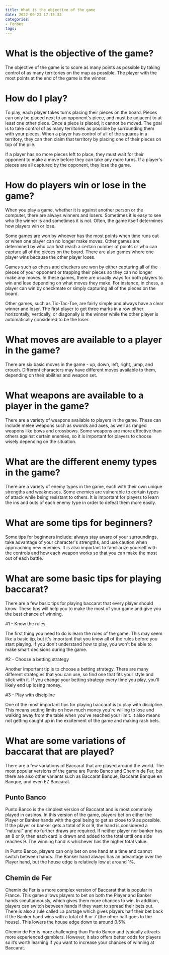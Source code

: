 ```yaml
---
title: What is the objective of the game
date: 2022-09-23 17:15:33
categories:
- Fonbet
tags:
---
```



#  What is the objective of the game?

The objective of the game is to score as many points as possible by taking control of as many territories on the map as possible. The player with the most points at the end of the game is the winner.

# How do I play?

To play, each player takes turns placing their pieces on the board. Pieces can only be placed next to an opponent's piece, and must be adjacent to at least one other piece. Once a piece is placed, it cannot be moved. The goal is to take control of as many territories as possible by surrounding them with your pieces. When a player has control of all of the squares in a territory, they can then claim that territory by placing one of their pieces on top of the pile.

If a player has no more pieces left to place, they must wait for their opponent to make a move before they can take any more turns. If a player's pieces are all captured by the opponent, they lose the game.

#  How do players win or lose in the game?

When you play a game, whether it is against another person or the computer, there are always winners and losers. Sometimes it is easy to see who the winner is and sometimes it is not. Often, the game itself determines how players win or lose.

Some games are won by whoever has the most points when time runs out or when one player can no longer make moves. Other games are determined by who can first reach a certain number of points or who can capture all of the pieces on the board. There are also games where one player wins because the other player loses.

Games such as chess and checkers are won by either capturing all of the pieces of your opponent or trapping their pieces so they can no longer make any moves. In these games, there are usually ways for both players to win and lose depending on what moves they make. For instance, in chess, a player can win by checkmate or simply capturing all of the pieces on the board.

Other games, such as Tic-Tac-Toe, are fairly simple and always have a clear winner and loser. The first player to get three marks in a row either horizontally, vertically, or diagonally is the winner while the other player is automatically considered to be the loser.

#  What moves are available to a player in the game?

There are six basic moves in the game - up, down, left, right, jump, and crouch. Different characters may have different moves available to them, depending on their abilities and weapon set. 

# What weapons are available to a player in the game?

There are a variety of weapons available to players in the game. These can include melee weapons such as swords and axes, as well as ranged weapons like bows and crossbows. Some weapons are more effective than others against certain enemies, so it is important for players to choose wisely depending on the situation. 

# What are the different enemy types in the game?

There are a variety of enemy types in the game, each with their own unique strengths and weaknesses. Some enemies are vulnerable to certain types of attack while being resistant to others. It is important for players to learn the ins and outs of each enemy type in order to defeat them more easily. 

# What are some tips for beginners?

Some tips for beginners include: always stay aware of your surroundings, take advantage of your character's strengths, and use caution when approaching new enemies. It is also important to familiarize yourself with the controls and how each weapon works so that you can make the most out of each battle.

#  What are some basic tips for playing baccarat?

There are a few basic tips for playing baccarat that every player should know. These tips will help you to make the most of your game and give you the best chance of winning.

#1 - Know the rules

The first thing you need to do is learn the rules of the game. This may seem like a basic tip, but it's important that you know all of the rules before you start playing. If you don't understand how to play, you won't be able to make smart decisions during the game.

#2 - Choose a betting strategy

Another important tip is to choose a betting strategy. There are many different strategies that you can use, so find one that fits your style and stick with it. If you change your betting strategy every time you play, you'll likely end up losing money.

#3 - Play with discipline

One of the most important tips for playing baccarat is to play with discipline. This means setting limits on how much money you're willing to lose and walking away from the table when you've reached your limit. It also means not getting caught up in the excitement of the game and making rash bets.

#  What are some variations of baccarat that are played?

There are a few variations of Baccarat that are played around the world. The most popular versions of the game are Punto Banco and Chemin de Fer, but there are also other variants such as Baccarat Banque, Baccarat Banque en Banque, and even EZ Baccarat.

## Punto Banco

Punto Banco is the simplest version of Baccarat and is most commonly played in casinos. In this version of the game, players bet on either the Player or Banker hands with the goal being to get as close to 9 as possible. If the player or banker gets a total of 8 or 9, the hand is considered a “natural” and no further draws are required. If neither player nor banker has an 8 or 9, then each card is drawn and added to the total until one side reaches 9. The winning hand is whichever has the higher total value.

In Punto Banco, players can only bet on one hand at a time and cannot switch between hands. The Banker hand always has an advantage over the Player hand, but the house edge is relatively low at around 1%.

## Chemin de Fer

Chemin de Fer is a more complex version of Baccarat that is popular in France. This game allows players to bet on both the Player and Banker hands simultaneously, which gives them more chances to win. In addition, players can switch between hands if they want to spread their bets out. There is also a rule called La partage which gives players half their bet back if the Banker hand wins with a total of 6 or 7 (the other half goes to the house). This lowers the house edge down to around 0.5%.

Chemin de Fer is more challenging than Punto Banco and typically attracts more experienced gamblers. However, it also offers better odds for players so it’s worth learning if you want to increase your chances of winning at Baccarat.